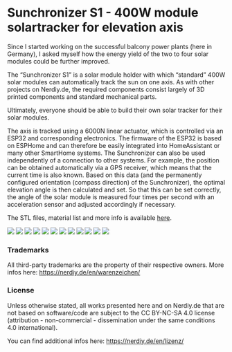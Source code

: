 

# Sunchronizer S1 - 400W module solartracker for elevation axis

Since I started working on the successful balcony power plants (here in Germany), I asked myself how the energy yield of the two to four solar modules could be further improved.

The “Sunchronizer S1” is a solar module holder with which “standard” 400W solar modules can automatically track the sun on one axis. As with other projects on Nerdiy.de, the required components consist largely of 3D printed components and standard mechanical parts.

Ultimately, everyone should be able to build their own solar tracker for their solar modules.

The axis is tracked using a 6000N linear actuator, which is controlled via an ESP32 and corresponding electronics. The firmware of the ESP32 is based on ESPHome and can therefore be easily integrated into HomeAssistant or many other SmartHome systems. The Sunchronizer can also be used independently of a connection to other systems. For example, the position can be obtained automatically via a GPS receiver, which means that the current time is also known. Based on this data (and the permanently configured orientation (compass direction) of the Sunchronizer), the optimal elevation angle is then calculated and set. So that this can be set correctly, the angle of the solar module is measured four times per second with an acceleration sensor and adjusted accordingly if necessary.

The STL files, material list and more info is available [here](https://nerdiy.de/en/product-2/sunchronizer-s1-400w-solar-tracker-for-elevation-axis-3d-printable-stl-files/).


![](https://github.com/Nerdiyde/ESPHomeSnippets/tree/main/Snippets/Sunchronizer/images/11.png)
![](https://github.com/Nerdiyde/ESPHomeSnippets/tree/main/Snippets/Sunchronizer/images/12.png)
![](https://github.com/Nerdiyde/ESPHomeSnippets/tree/main/Snippets/Sunchronizer/images/1.png)
![](https://github.com/Nerdiyde/ESPHomeSnippets/tree/main/Snippets/Sunchronizer/images/2.png)
![](https://github.com/Nerdiyde/ESPHomeSnippets/tree/main/Snippets/Sunchronizer/images/3.png)
![](https://github.com/Nerdiyde/ESPHomeSnippets/tree/main/Snippets/Sunchronizer/images/4.png)
![](https://github.com/Nerdiyde/ESPHomeSnippets/tree/main/Snippets/Sunchronizer/images/5.png)
![](https://github.com/Nerdiyde/ESPHomeSnippets/tree/main/Snippets/Sunchronizer/images/6.png)
![](https://github.com/Nerdiyde/ESPHomeSnippets/tree/main/Snippets/Sunchronizer/images/7.png)
![](https://github.com/Nerdiyde/ESPHomeSnippets/tree/main/Snippets/Sunchronizer/images/8.png)
![](https://github.com/Nerdiyde/ESPHomeSnippets/tree/main/Snippets/Sunchronizer/images/9.png)
![](https://github.com/Nerdiyde/ESPHomeSnippets/tree/main/Snippets/Sunchronizer/images/10.png)

### Trademarks

All third-party trademarks are the property of their respective owners. More infos here: https://nerdiy.de/en/warenzeichen/
  

### License

Unless otherwise stated, all works presented here and on Nerdiy.de that are not based on software/code are subject to the CC BY-NC-SA 4.0 license (attribution - non-commercial - dissemination under the same conditions 4.0 international).

You can find additional infos here: https://nerdiy.de/en/lizenz/
